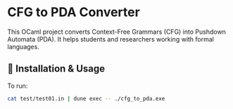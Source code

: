 # CFG to PDA Converter

This OCaml project converts Context-Free Grammars (CFG) into Pushdown Automata (PDA). It helps students and researchers working with formal languages.

## 🔧 Installation & Usage
To run:
```bash
cat test/test01.in | dune exec -- ./cfg_to_pda.exe
